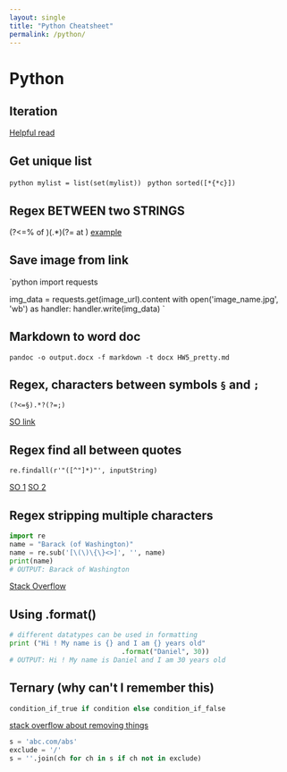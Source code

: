 ```yaml
--- 
layout: single
title: "Python Cheatsheet"
permalink: /python/
---
```


# Python

## Iteration



[Helpful read](https://towardsdatascience.com/python-basics-iteration-and-looping-6ca63b30835c)

## Get unique list

`python
mylist = list(set(mylist))
`
`python
sorted([*{*c}])
`

## Regex BETWEEN two STRINGS

(?<=% of )(.*)(?= at )
[example](https://www.regextester.com/96872)

## Save image from link

`python
import requests

img_data = requests.get(image_url).content
with open('image_name.jpg', 'wb') as handler:
    handler.write(img_data)
`

## Markdown to word doc

```console
pandoc -o output.docx -f markdown -t docx HW5_pretty.md
```

## Regex, characters between symbols `§` and `;`

`(?<=§).*?(?=;)`

[SO link](https://stackoverflow.com/questions/3335562/regex-to-select-everything-between-two-characters)

## Regex find all between quotes

`re.findall(r'"([^"]*)"', inputString)`

[SO 1](https://stackoverflow.com/questions/22735440/extract-a-string-between-double-quotes)
[SO 2](https://stackoverflow.com/questions/2947502/getting-dialogue-snippets-from-text-using-regular-expressions)

## Regex stripping multiple characters

```python
import re
name = "Barack (of Washington)"
name = re.sub('[\(\)\{\}<>]', '', name)
print(name)
# OUTPUT: Barack of Washington
```
[Stack Overflow](https://stackoverflow.com/questions/3900054/python-strip-multiple-characters)


## Using .format()

```python
# different datatypes can be used in formatting 
print ("Hi ! My name is {} and I am {} years old"
                            .format("Daniel", 30)) 
# OUTPUT: Hi ! My name is Daniel and I am 30 years old
```

## Ternary (why can't I remember this)
```python
condition_if_true if condition else condition_if_false
```

[stack overflow about removing things](https://stackoverflow.com/questions/1276764/stripping-everything-but-alphanumeric-chars-from-a-string-in-python)
```python
s = 'abc.com/abs'
exclude = '/'
s = ''.join(ch for ch in s if ch not in exclude)
```

